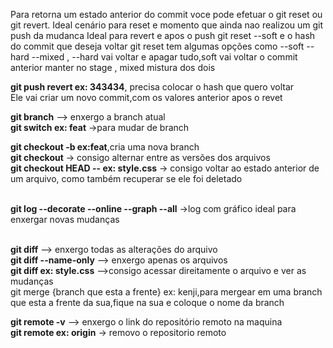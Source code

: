 
Para retorna um estado anterior do commit voce pode efetuar o git reset ou git revert.
Ideal cenário para reset e momento que ainda nao realizou um git push da mudanca
Ideal para revert e apos o push
git reset --soft e o hash do commit que deseja voltar
git reset tem algumas opções como --soft --hard --mixed , --hard vai voltar e apagar tudo,soft vai voltar o commit anterior manter no stage , mixed mistura dos dois
</br>

**git push revert <hash> ex: 343434**, precisa colocar o hash que quero voltar</br>
Ele vai criar um novo commit,com os valores  anterior  apos o revet
</br>

**git branch** --> enxergo a branch atual</br>
**git switch <nome da branch> ex: feat** ->para mudar de branch</br>

**git checkout -b <none branch> ex:feat**,cria uma nova branch</br>
**git checkout** -> consigo alternar entre as versões dos arquivos</br>
**git checkout HEAD -- <nome do arquivo> ex: style.css** -> consigo voltar ao estado anterior de um arquivo, como também recuperar se ele foi deletado</br>
</br>

**git log --decorate --online --graph --all** ->log com gráfico ideal para enxergar novas mudanças</br>
</br>

**git diff** --> enxergo todas as alterações do arquivo </br>
**git diff --name-only** --> enxergo apenas os arquivos </br>
**git diff <nome do arquivo> ex: style.css** -->consigo acessar direitamente o arquivo e ver as mudanças </br>
git merge {branch que esta a frente} ex: kenji,para mergear em uma branch que esta a frente da sua,fique na sua e coloque o nome da branch
</br>

**git remote -v** --> enxergo o link do repositório remoto na maquina</br>
**git remote <nome que esta ao lado do link> ex: origin** -> removo o repositorio remoto
